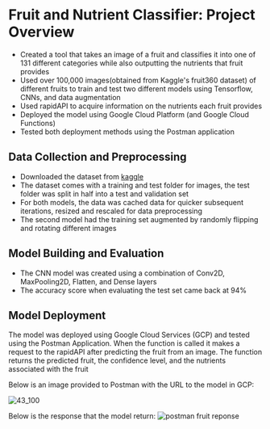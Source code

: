 # Fruit and Nutrient Classifier: Project Overview
- Created a tool that takes an image of a fruit and classifies it into one of 131 different categories while also outputting the nutrients that fruit provides
- Used over 100,000 images(obtained from Kaggle's fruit360 dataset) of different fruits to train and test two different models using Tensorflow, CNNs, and data augmentation
- Used rapidAPI to acquire information on the nutrients each fruit provides
- Deployed the model using Google Cloud Platform (and Google Cloud Functions)
- Tested both deployment methods using the Postman application

## Data Collection and Preprocessing
- Downloaded the dataset from [kaggle](https://www.kaggle.com/moltean/fruits)
- The dataset comes with a training and test folder for images, the test folder was split in half into a test and validation set
- For both models, the data was cached data for quicker subsequent iterations, resized and rescaled for data preprocessing
- The second model had the training set augmented by randomly flipping and rotating different images

## Model Building and Evaluation
- The CNN model was created using a combination of Conv2D, MaxPooling2D, Flatten, and Dense layers
- The accuracy score when evaluating the test set came back at 94%

## Model Deployment
The model was deployed using Google Cloud Services (GCP) and tested using the Postman Application. When the function is called it makes a request to the rapidAPI after predicting the fruit from an image. The function returns the predicted fruit, the confidence level, and the nutrients associated with the fruit

Below is an image provided to Postman with the URL to the model in GCP:

![43_100](https://user-images.githubusercontent.com/74473048/156256544-953abe8e-9160-42e5-bd4c-6c998f65eba2.jpg)

Below is the response that the model return:
![postman fruit reponse](https://user-images.githubusercontent.com/74473048/156256934-10f52ca0-a846-4214-8bb0-cae96120485e.JPG)
